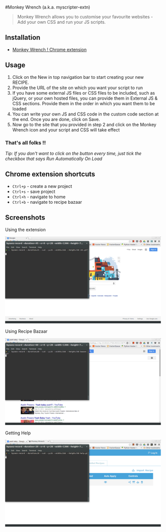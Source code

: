 #Monkey Wrench (a.k.a. myscripter-extn)

> Monkey Wrench allows you to customise your favourite websites - Add your own CSS and run your JS scripts.

## Installation

* [Monkey Wrench ! Chrome extension](https://chrome.google.com/webstore/detail/monkey-wrench/baemnbkeofdleidjnpjfoleobieckdlk)

## Usage

1. Click on the New in top navigation bar to start creating your new RECIPE.
2. Provide the URL of the site on which you want your script to run
3. If you have some external JS files or CSS files to be included, such as jQuery, or your own hosted files, you can provide them in External JS & CSS sections. Provide them in the order in which you want them to be loaded
4. You can write your own JS and CSS code in the custom code section at the end. Once you are done, click on Save.
5. Now go to the site that you provided in step 2 and click on the Monkey Wrench icon and your script and CSS will take effect

### That's all folks !! 

<i>Tip: If you don't want to click on the button every time, just tick the checkbox that says Run Automatically On Load</i>

## Chrome extension shortcuts

* `Ctrl+p` - create a new project
* `Ctrl+s` - save project
* `Ctrl+h` - navigate to home
* `Ctrl+b` - navigate to recipe bazaar

## Screenshots

Using the extension

![Monkey Wrench](https://raw.githubusercontent.com/mayurck291/myscripter-extn/master/101.gif)


Using Recipe Bazaar

![Monkey Wrench](https://raw.githubusercontent.com/mayurck291/myscripter-extn/master/bazaar.gif)


Getting Help

![Monkey Wrench](https://raw.githubusercontent.com/mayurck291/myscripter-extn/master/help.gif)
